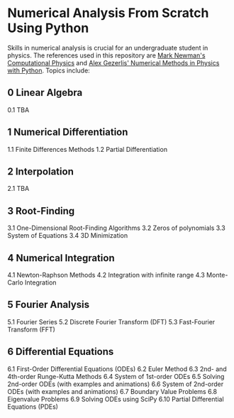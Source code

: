 # Numerical Analysis From Scratch Using Python

Skills in numerical analysis is crucial for an undergraduate student in physics. The references used in this repository are [Mark Newman's Computational Physics](https://www.amazon.com/gp/product/1480145513?pf_rd_r=91M45TC3S5P9JF5QV3VZ&pf_rd_p=8fe9b1d0-f378-4356-8bb8-cada7525eadd&pd_rd_r=f1ab17ad-f603-4aaf-9a49-573312ed2812&pd_rd_w=HNwcL&pd_rd_wg=1Nt1e&ref_=pd_gw_unk) and [Alex Gezerlis' Numerical Methods in Physics with Python](https://www.amazon.com/Numerical-Methods-Physics-Python-Gezerlis/dp/1108738931/ref=sr_1_1?dchild=1&keywords=alex+gezerlis&qid=1628768170&s=books&sr=1-1). Topics include:

## 0 Linear Algebra
0.1 TBA

## 1 Numerical Differentiation
1.1 Finite Differences Methods
1.2 Partial Differentiation

## 2 Interpolation
2.1 TBA

## 3 Root-Finding
3.1 One-Dimensional Root-Finding Algorithms
3.2 Zeros of polynomials
3.3 System of Equations
3.4 3D Minimization

## 4 Numerical Integration
4.1 Newton-Raphson Methods
4.2 Integration with infinite range
4.3 Monte-Carlo Integration

## 5 Fourier Analysis
5.1 Fourier Series
5.2 Discrete Fourier Transform (DFT)
5.3 Fast-Fourier Transform (FFT)

## 6 Differential Equations
6.1 First-Order Differential Equations (ODEs)
6.2 Euler Method
6.3 2nd- and 4th-order Runge-Kutta Methods
6.4 System of 1st-order ODEs
6.5 Solving 2nd-order ODEs (with examples and animations)
6.6 System of 2nd-order ODEs (with examples and animations)
6.7 Boundary Value Problems
6.8 Eigenvalue Problems
6.9 Solving ODEs using SciPy
6.10 Partial Differential Equations (PDEs)